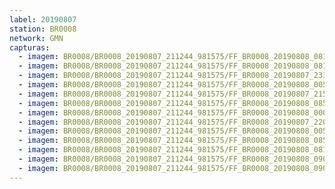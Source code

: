 ```yaml
---
label: 20190807
station: BR0008
network: GMN
capturas:
  - imagem: BR0008/BR0008_20190807_211244_981575/FF_BR0008_20190808_081158_412_0472832.fits_maxpixel.jpg
  - imagem: BR0008/BR0008_20190807_211244_981575/FF_BR0008_20190808_081725_513_0476672.fits_maxpixel.jpg
  - imagem: BR0008/BR0008_20190807_211244_981575/FF_BR0008_20190807_233014_665_0099840.fits_maxpixel.jpg
  - imagem: BR0008/BR0008_20190807_211244_981575/FF_BR0008_20190808_005949_183_0164096.fits_maxpixel.jpg
  - imagem: BR0008/BR0008_20190807_211244_981575/FF_BR0008_20190807_215018_899_0028160.fits_maxpixel.jpg
  - imagem: BR0008/BR0008_20190807_211244_981575/FF_BR0008_20190808_085900_729_0506880.fits_maxpixel.jpg
  - imagem: BR0008/BR0008_20190807_211244_981575/FF_BR0008_20190808_000721_817_0126464.fits_maxpixel.jpg
  - imagem: BR0008/BR0008_20190807_211244_981575/FF_BR0008_20190807_220319_378_0037632.fits_maxpixel.jpg
  - imagem: BR0008/BR0008_20190807_211244_981575/FF_BR0008_20190808_005925_130_0163840.fits_maxpixel.jpg
  - imagem: BR0008/BR0008_20190807_211244_981575/FF_BR0008_20190808_085920_052_0507136.fits_maxpixel.jpg
  - imagem: BR0008/BR0008_20190807_211244_981575/FF_BR0008_20190808_081704_569_0476416.fits_maxpixel.jpg
  - imagem: BR0008/BR0008_20190807_211244_981575/FF_BR0008_20190808_090855_122_0514304.fits_maxpixel.jpg
  - imagem: BR0008/BR0008_20190807_211244_981575/FF_BR0008_20190808_090915_657_0514560.fits_maxpixel.jpg
---
```

